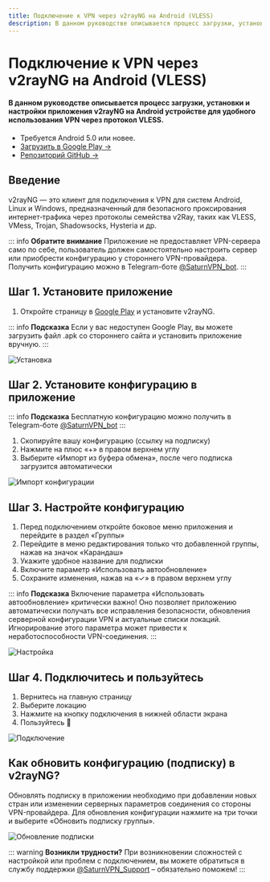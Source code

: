 ```yaml
---
title: Подключение к VPN через v2rayNG на Android (VLESS)
description: В данном руководстве описывается процесс загрузки, установки и настройки приложения v2rayNG на Android устройстве для удобного использования VPN через протокол VLESS.
---
```


# Подключение к VPN через v2rayNG на Android (VLESS)

#### В данном руководстве описывается процесс загрузки, установки и настройки приложения v2rayNG на Android устройстве для удобного использования VPN через протокол VLESS.

* Требуется Android 5.0 или новее.
* [Загрузить в Google Play →](https://play.google.com/store/apps/details?id=com.v2ray.ang)
* [Репозиторий GitHub →](https://github.com/2dust/v2rayNG)

## Введение

v2rayNG — это клиент для подключения к VPN для систем Android, Linux и Windows, предназначенный для безопасного проксирования интернет‑трафика через протоколы семейства v2Ray, таких как VLESS, VMess, Trojan, Shadowsocks, Hysteria и др.

::: info **Обратите внимание** 
Приложение не предоставляет VPN-сервера само по себе, пользователь должен самостоятельно настроить сервер или приобрести конфигурацию у стороннего VPN-провайдера. Получить конфигурацию можно в Telegram-боте [@SaturnVPN_bot](https://t.me/SaturnVPN_bot?start=docs).
:::

## Шаг 1. Установите приложение

1. Откройте страницу в [Google Play](https://play.google.com/store/apps/details?id=com.v2ray.ang) и установите v2rayNG.

::: info **Подсказка** 
Если у вас недоступен Google Play, вы можете загрузить файл .apk со стороннего сайта и установить приложение вручную.
:::

![Установка](/pages/android/v2rayng/1.webp)

## Шаг 2. Установите конфигурацию в приложение

::: info **Подсказка** 
Бесплатную конфигурацию можно получить в Telegram-боте [@SaturnVPN_bot](https://t.me/SaturnVPN_bot?start=docs)
:::

1. Скопируйте вашу конфигурацию (ссылку на подписку)
2. Нажмите на плюс «+» в правом верхнем углу
3. Выберите «Импорт из буфера обмена», после чего подписка загрузится автоматически

![Импорт конфигурации](/pages/android/v2rayNG/2.webp)

## Шаг 3. Настройте конфигурацию

1. Перед подключением откройте боковое меню приложения и перейдите в раздел «Группы»
2. Перейдите в меню редактирования только что добавленной группы, нажав на значок «Карандаш»
3. Укажите удобное название для подписки
4. Включите параметр «Использовать автообновление»
5. Сохраните изменения, нажав на «✓» в правом верхнем углу

::: info **Подсказка** 
Включение параметра «Использовать автообновление» критически важно! Оно позволяет приложению автоматически получать все исправления безопасности, обновления серверной конфигурации VPN и актуальные списки локаций. Игнорирование этого параметра может привести к неработоспособности VPN-соединения.
::: 

![Настройка](/pages/android/v2rayNG/3.webp)

## Шаг 4. Подключитесь и пользуйтесь

1. Вернитесь на главную страницу
2. Выберите локацию
3. Нажмите на кнопку подключения в нижней области экрана
4. Пользуйтесь 🙂

![Подключение](/pages/android/v2rayNG/4.webp)

## Как обновить конфигурацию (подписку) в v2rayNG?
Обновлять подписку в приложении необходимо при добавлении новых стран или изменении серверных параметров соединения со стороны VPN-провайдера. Для обновления конфигурации нажмите на три точки и выберите «Обновить подписку группы».

![Обновление подписки](/pages/android/v2rayNG/5.webp)

::: warning **Возникли трудности?** 
При возникновении сложностей с настройкой или проблем с подключением, вы можете обратиться в службу поддержки [@SaturnVPN_Support](https://t.me/SaturnVPN_Support) – обязательно поможем!
:::